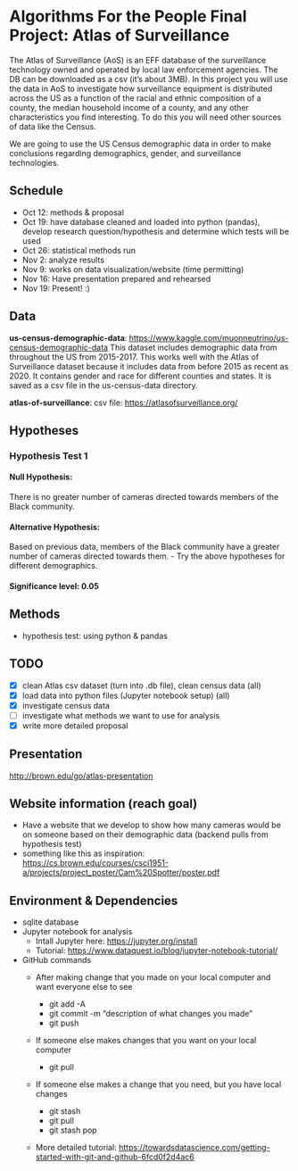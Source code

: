 # Algorithms For the People Final Project: Atlas of Surveillance

The Atlas of Surveillance (AoS) is an EFF database of the surveillance technology owned and operated by
local law enforcement agencies. The DB can be downloaded as a csv (it’s about 3MB). In this project you
will use the data in AoS to investigate how surveillance equipment is distributed across the US as a function
of the racial and ethnic composition of a county, the median household income of a county, and any other
characteristics you find interesting. To do this you will need other sources of data like the Census.

We are going to use the US Census demographic data in order to make conclusions regarding demographics, gender, and surveillance technologies.

## Schedule
- Oct 12: methods & proposal
- Oct 19: have database cleaned and loaded into python (pandas), develop research question/hypothesis and determine which tests will be used
- Oct 26: statistical methods run
- Nov 2: analyze results
- Nov 9: works on data visualization/website (time permitting)
- Nov 16: Have presentation prepared and rehearsed
- Nov 19: Present! :) 

## Data

**us-census-demographic-data**: https://www.kaggle.com/muonneutrino/us-census-demographic-data This dataset includes demographic data from throughout the US from 2015-2017.  This works well with the Atlas of Surveillance dataset because it includes data from before 2015 as recent as 2020.  It contains gender and race for different counties and states.  It is saved as a csv file in the us-census-data directory.

**atlas-of-surveillance**: csv file: https://atlasofsurveillance.org/

## Hypotheses
### Hypothesis Test 1
#### Null Hypothesis: 
There is no greater number of cameras directed towards members of the Black community.
#### Alternative Hypothesis: 
Based on previous data, members of the Black community have a greater number of cameras directed towards them. 
    - Try the above hypotheses for different demographics.
#### Significance level: 0.05


## Methods
- hypothesis test: using python & pandas

## TODO
- [x] clean Atlas csv dataset (turn into .db file), clean census data (all)
- [x] load data into python files (Jupyter notebook setup) (all)
- [x] investigate census data
- [ ] investigate what methods we want to use for analysis
- [x] write more detailed proposal

## Presentation
http://brown.edu/go/atlas-presentation

## Website information (reach goal)
- Have a website that we develop to show how many cameras would be on someone based on their demographic data (backend pulls from hypothesis test)
- something like this as inspiration: https://cs.brown.edu/courses/csci1951-a/projects/project_poster/Cam%20Spotter/poster.pdf

## Environment & Dependencies
* sqlite database 
* Jupyter notebook for analysis
   * Intall Jupyter here: https://jupyter.org/install
   * Tutorial: https://www.dataquest.io/blog/jupyter-notebook-tutorial/
* GitHub commands
    * After making change that you made on your local computer and want everyone else to see
        * git add -A
        * git commit -m “description of what changes you made”
        * git push

    * If someone else makes changes that you want on your local computer
        * git pull
    * If someone else makes a change that you need, but you have local changes
        * git stash
        * git pull
        * git stash pop
    * More detailed tutorial: https://towardsdatascience.com/getting-started-with-git-and-github-6fcd0f2d4ac6
